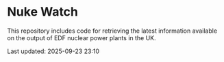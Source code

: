 # Nuke Watch

This repository includes code for retrieving the latest information available on the output of EDF nuclear power plants in the UK.

Last updated: 2025-09-23 23:10